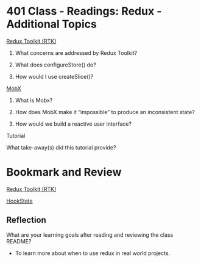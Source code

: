 # 401 Class - Readings: Redux - Additional Topics

[Redux Toolkit (RTK)](https://redux-toolkit.js.org/introduction/getting-started)

1. What concerns are addressed by Redux Toolkit?


2. What does configureStore() do?


3. How would I use createSlice()?


[MobX](https://mobx.js.org/getting-started.html)

1. What is Mobx?


2. How does MobX make it “impossible” to produce an inconsistent state?


3. How would we build a reactive user interface?


Tutorial

What take-away(s) did this tutorial provide?


# Bookmark and Review
[Redux Toolkit (RTK)](https://redux-toolkit.js.org/)

[HookState](https://hookstate.js.org/)

## Reflection
What are your learning goals after reading and reviewing the class README?
- To learn more about when to use redux in real world projects.
